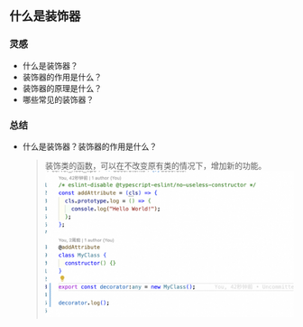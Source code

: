 ## 什么是装饰器

### 灵感
- 什么是装饰器？
- 装饰器的作用是什么？
- 装饰器的原理是什么？
- 哪些常见的装饰器？

### 总结
- 什么是装饰器？装饰器的作用是什么？
  > 装饰类的函数，可以在不改变原有类的情况下，增加新的功能。
  ![装饰器原理](../../images/5ed2a75d23caba6849b0727e68434d524dcf58c38932aab27efa5ed6e04c64c2.png)  
